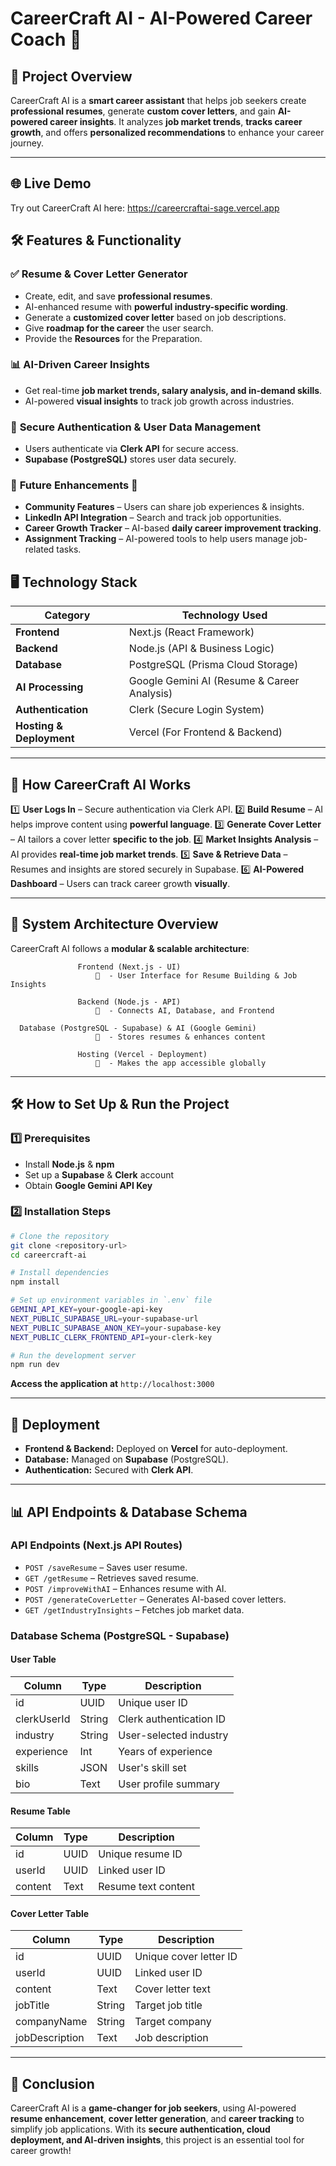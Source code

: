 # **CareerCraft AI - AI-Powered Career Coach** 🚀

## **📌 Project Overview**

CareerCraft AI is a **smart career assistant** that helps job seekers create **professional resumes**, generate **custom cover letters**, and gain **AI-powered career insights**. It analyzes **job market trends**, **tracks career growth**, and offers **personalized recommendations** to enhance your career journey.

---
## **🌐 Live Demo**

Try out CareerCraft AI here: https://careercraftai-sage.vercel.app


## **🛠️ Features & Functionality**

### ✅ **Resume & Cover Letter Generator**

- Create, edit, and save **professional resumes**.
- AI-enhanced resume with **powerful industry-specific wording**.
- Generate a **customized cover letter** based on job descriptions.
- Give **roadmap for the career** the user search.
- Provide the **Resources** for the Preparation.

### 📊 **AI-Driven Career Insights**

- Get real-time **job market trends, salary analysis, and in-demand skills**.
- AI-powered **visual insights** to track job growth across industries.

### 🔑 **Secure Authentication & User Data Management**

- Users authenticate via **Clerk API** for secure access.
- **Supabase (PostgreSQL)** stores user data securely.

### 📌 **Future Enhancements** 🚀

- **Community Features** – Users can share job experiences & insights.
- **LinkedIn API Integration** – Search and track job opportunities.
- **Career Growth Tracker** – AI-based **daily career improvement tracking**.
- **Assignment Tracking** – AI-powered tools to help users manage job-related tasks.

## **🖥️ Technology Stack**

| Category                 | Technology Used                             |
| ------------------------ | ------------------------------------------- |
| **Frontend**             | Next.js (React Framework)                   |
| **Backend**              | Node.js (API & Business Logic)              |
| **Database**             | PostgreSQL (Prisma Cloud Storage)         |
| **AI Processing**        | Google Gemini AI (Resume & Career Analysis) |
| **Authentication**       | Clerk (Secure Login System)                 |
| **Hosting & Deployment** | Vercel (For Frontend & Backend)             |

---

## **🔄 How CareerCraft AI Works**

1️⃣ **User Logs In** – Secure authentication via Clerk API.
2️⃣ **Build Resume** – AI helps improve content using **powerful language**.
3️⃣ **Generate Cover Letter** – AI tailors a cover letter **specific to the job**.
4️⃣ **Market Insights Analysis** – AI provides **real-time job market trends**.
5️⃣ **Save & Retrieve Data** – Resumes and insights are stored securely in Supabase.
6️⃣ **AI-Powered Dashboard** – Users can track career growth **visually**.

---

## **📂 System Architecture Overview**

CareerCraft AI follows a **modular & scalable architecture**:

```
               Frontend (Next.js - UI)
                   🔽  - User Interface for Resume Building & Job Insights

               Backend (Node.js - API)
                   🔽  - Connects AI, Database, and Frontend

  Database (PostgreSQL - Supabase) & AI (Google Gemini)
                   🔽  - Stores resumes & enhances content

               Hosting (Vercel - Deployment)
                   🔽  - Makes the app accessible globally
```

---

## **🛠️ How to Set Up & Run the Project**

### **1️⃣ Prerequisites**

- Install **Node.js** & **npm**
- Set up a **Supabase** & **Clerk** account
- Obtain **Google Gemini API Key**

### **2️⃣ Installation Steps**

```bash
# Clone the repository
git clone <repository-url>
cd careercraft-ai
```

```bash
# Install dependencies
npm install
```

```bash
# Set up environment variables in `.env` file
GEMINI_API_KEY=your-google-api-key
NEXT_PUBLIC_SUPABASE_URL=your-supabase-url
NEXT_PUBLIC_SUPABASE_ANON_KEY=your-supabase-key
NEXT_PUBLIC_CLERK_FRONTEND_API=your-clerk-key
```

```bash
# Run the development server
npm run dev
```

**Access the application at** `http://localhost:3000`

---

## **🚀 Deployment**

- **Frontend & Backend:** Deployed on **Vercel** for auto-deployment.
- **Database:** Managed on **Supabase** (PostgreSQL).
- **Authentication:** Secured with **Clerk API**.

---

## **📊 API Endpoints & Database Schema**

### **API Endpoints (Next.js API Routes)**

- `POST /saveResume` – Saves user resume.
- `GET /getResume` – Retrieves saved resume.
- `POST /improveWithAI` – Enhances resume with AI.
- `POST /generateCoverLetter` – Generates AI-based cover letters.
- `GET /getIndustryInsights` – Fetches job market data.

### **Database Schema (PostgreSQL - Supabase)**

#### **User Table**

| Column      | Type   | Description             |
| ----------- | ------ | ----------------------- |
| id          | UUID   | Unique user ID          |
| clerkUserId | String | Clerk authentication ID |
| industry    | String | User-selected industry  |
| experience  | Int    | Years of experience     |
| skills      | JSON   | User's skill set        |
| bio         | Text   | User profile summary    |

#### **Resume Table**

| Column  | Type | Description         |
| ------- | ---- | ------------------- |
| id      | UUID | Unique resume ID    |
| userId  | UUID | Linked user ID      |
| content | Text | Resume text content |

#### **Cover Letter Table**

| Column         | Type   | Description            |
| -------------- | ------ | ---------------------- |
| id             | UUID   | Unique cover letter ID |
| userId         | UUID   | Linked user ID         |
| content        | Text   | Cover letter text      |
| jobTitle       | String | Target job title       |
| companyName    | String | Target company         |
| jobDescription | Text   | Job description        |

---

## **📌 Conclusion**

CareerCraft AI is a **game-changer for job seekers**, using AI-powered **resume enhancement**, **cover letter generation**, and **career tracking** to simplify job applications. With its **secure authentication, cloud deployment, and AI-driven insights**, this project is an essential tool for career growth!


